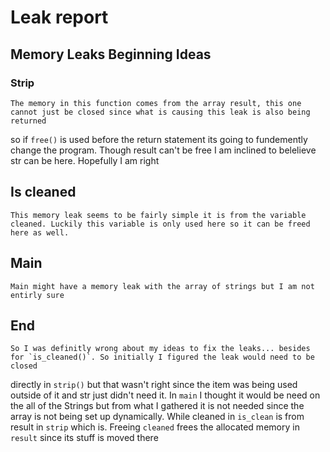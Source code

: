 # Leak report

## Memory Leaks Beginning Ideas


### Strip

	The memory in this function comes from the array result, this one cannot just be closed since what is causing this leak is also being returned
so if `free()` is used before the return statement its going to fundemently change the program. Though result can't be free I am inclined to belelieve
str can be here. Hopefully I am right

## Is cleaned 

	This memory leak seems to be fairly simple it is from the variable cleaned. Luckily this variable is only used here so it can be freed here as well.

## Main
	Main might have a memory leak with the array of strings but I am not entirly sure

## End 
 	So I was definitly wrong about my ideas to fix the leaks... besides for `is_cleaned()`. So initially I figured the leak would need to be closed
directly in `strip()` but that wasn't right since the item was being used outside of it and str just didn't need it. In `main` I thought it 
would be need on the all of the Strings but from what I gathered it is not needed since the array is not being set up dynamically.
While cleaned in `is_clean` is from result in `strip` which is. Freeing `cleaned` frees the allocated memory in `result` since its stuff is moved there  

